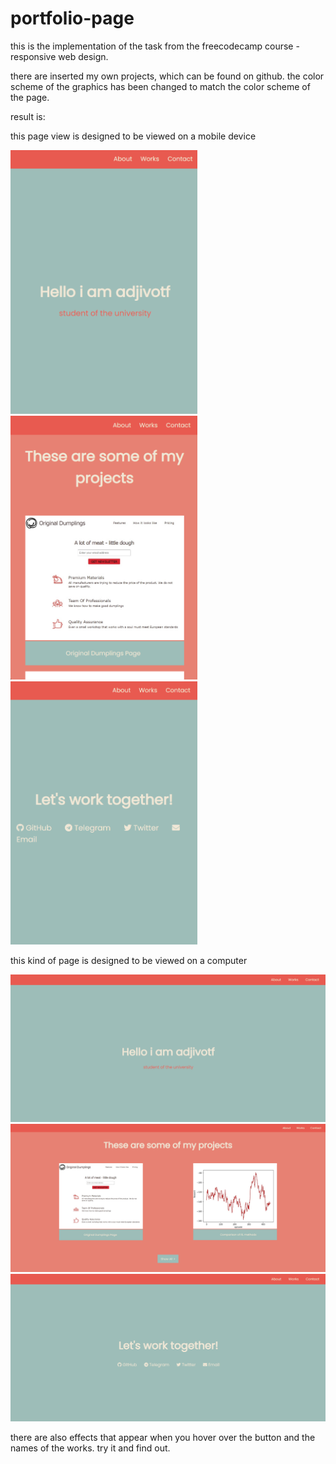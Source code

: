 # portfolio-page

this is the implementation of the task from the freecodecamp course - responsive web design. 

there are inserted my own projects, which can be found on github. the color scheme of the graphics has been changed to match the color scheme of the page.

result is:

this page view is designed to be viewed on a mobile device

<img src="https://github.com/ajdivotf/portfolio-page/blob/main/results/lill%20top.png" width="299"><img src="https://github.com/ajdivotf/portfolio-page/blob/main/results/lil%20medium.png" width="299"><img src="https://github.com/ajdivotf/portfolio-page/blob/main/results/lil%20bottom.png" width="299">

this kind of page is designed to be viewed on a computer

<img src="https://github.com/ajdivotf/portfolio-page/blob/main/results/big%20top.png" width="600"><img src="https://github.com/ajdivotf/portfolio-page/blob/main/results/big%20medium.png" width="600"><img src="https://github.com/ajdivotf/portfolio-page/blob/main/results/big%20bottom.png" width="600">

there are also effects that appear when you hover over the button and the names of the works. try it and find out.
